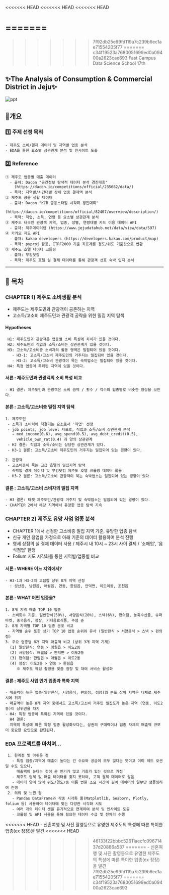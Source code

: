 <<<<<<< HEAD
<<<<<<< HEAD
<<<<<<< HEAD

=======
=======
>>>>>>> 7f92db25e99fd119a7c239b6ec1ae71554205f77
=======
>>>>>>> c34f19523a7680051699ed0a09400a2623cae693
Fast Campus Data Science School 17th <EDA project>
## ✨The Analysis of Consumption & Commercial District in Jeju✨

![ppt](https://user-images.githubusercontent.com/71582831/115168106-cc00c900-a0f4-11eb-99c3-aa27a80c96b7.jpg)

## :pencil:개요
### 1️⃣ 주제 선정 목적
    - 제주도 소비/결제 데이터 및 지역별 업종 분석
    - EDA를 통한 요소별 상관관계 분석 및 인사이트 도출
  
### 2️⃣ Reference
    ① 제주도 업종별 매출 데이터
      - 출처: Dacon "공간정보 탐색적 데이터 분석 경진대회" 
        (https://dacon.io/competitions/official/235682/data/)
      - 목적: 지역별/시간대별 상세 업종 결제액 분석
    ② 제주도 금융 생활 데이터 
      - 출처: Dacon "KCB 금융스타일 시각화 경진대회"
        (https://dacon.io/competitions/official/82407/overview/description/) 
      - 목적: 직업, 소득, 연령 등 요소별 상관관계 분석
    ③ 제주도 내국인 관광객 지역, 업종, 성별, 연령대별 카드 이용 데이터 API 
      - 출처: 제주데이터랩 (https://www.jejudatahub.net/data/view/data/597)
    ④ 카카오 지도 API
      - 출처: kakao developers (https://developers.kakao.com/product/map)
      - 목적: pyproj 활용, ITRF2000 기준 좌표계를 경도/위도 기준값으로 변환
    ⑤ 제주도 호텔 데이터 크롤링
      - 출처: 부킹닷컴
      - 목적: 제주도 호텔 실 결제 데이터를 통해 관광객 선호 숙박 입지 분석 

---

## :page_with_curl: 목차

### CHAPTER 1) 제주도 소비생활 분석
  - 제주도는 제주도민과 관광객이 공존하는 지역
  - 고소득/고소비 제주도민과 관광객 공략을 위한 밀집 지역 탐색

#### Hypotheses

     H1: 제주도민과 관광객은 업종별 소비 특성에 차이가 있을 것이다.
     H2: 제주도민의 직업과 소득/소비는 상관관계가 있을 것이다.
     H3: 고소득/고소비층 소비자의 활동 영역은 밀집되어 있을 것이다.
       - H3-1: 고소득/고소비 제주도민의 거주지는 밀집되어 있을 것이다.
       - H3-2: 고소득/고소비 관광객이 묵는 숙박업소는 밀집되어 있을 것이다.
     H4: 특정 업종이 특화된 지역이 있을 것이다.
    
#### 서론 : 제주도민과 관광객의 소비 특성 비교
    - H1 결론: 제주도민과 관광객은 소비 금액 / 횟수 / 객수의 업종별로 비슷한 양상을 보인다.

#### 본론 : 고소득/고소비층 밀집 지역 탐색
    1. 제주도민
     - 소득과 소비력에 직결되는 요소로서 '직업' 선정
     - job points, job level 지표로, 직업과 소득/소비 상관관계 분석
       → med_income(0.6), avg_spend(0.5), avg_debt_credit(0.5),    
         vehicle_own_rat(0.4) 과 양의 상관관계
     - H2 결론: 직업과 소득/소비는 상당한 상관관계가 있다.
     - H3-1 결론: 고소득/고소비 제주도민의 거주지는 밀집되어 있는 경향이 있다.
  
    2. 관광객
     - 고소비층이 묵는 고급 호텔의 밀집지역 탐색
     - 숙박업 결제 데이터 및 부킹닷컴 제주도 호텔 크롤링 데이터 활용
     - H3-2 결론: 고소득/고소비 관광객이 묵는 숙박업소는 밀집되어 있는 경향이 있다.

#### 결론 : 고소득/고소비 소비자의 밀집 지역
    - H3 결론: 타켓 제주도민/관광객 거주지 및 숙박업소는 밀집되어 있는 경향이 있다.
    - CHAPTER 2에서 해당 지역에서 유망한 업종 탐색 지속

### CHAPTER 2) 제주도 유망 사업 업종 분석
  - CHAPTER 1에서 선정한 고소비층 밀집 지역 기준, 유망한 업종 탐색
  - 신규 개인 창업을 가정으로 아래 기준의 데이터 활용하여 분석 진행
  - 영세 상점의 실 결제 데이터 사용 / 제주시 내 10시 ~ 23시 사이 결제 / '소매업', '음식점업' 한정
  - Folium 지도 시각화를 통한 지역별/업종별 비교

#### 서론 : WHERE 어느 지역에서?
    - H3-1과 H3-2의 교집합 상위 8개 지역 선정
      : 성산읍, 남원읍, 애월읍, 연동, 한림읍, 안덕면, 이도이동, 조천읍

#### 본론 : WHAT 어떤 업종을?
    1. 8개 지역 매출 TOP 10 업종
     - 소비횟수 기준, 일반한식(50%), 서양음식(20%), 스넥(6%), 편의점, 농축수산품, 슈퍼마켓, 중국음식, 정장, 기타음료식품, 주점 순
    2. 8개 지역별 TOP 10 업종 분포 비교
     - 지역별 순위 또한 상기 TOP 10 업종 순위와 유사 (일반한식 > 서양음식 > 스넥 > 편의점)
    3. 주요 업종별 8개 지역 매출액 비교 (상위 3개 지역 기재)
      (1) 일반한식: 연동 > 애월읍 > 이도2동
      (2) 서양음식: 애월읍 > 안덕면 > 이도2동
      (3) 편의점: 한림읍 > 애월읍 > 이도2동
      (4) 정장: 이도2동 > 연동 > 한림읍
         ※ 제주도 웨딩 촬영용 맞춤 정장 및 대여 서비스 활성화

#### 결론 : 제주도 사업 인기 업종과 특화 지역
    - 매출액이 높은 업종(일반한식, 서양음식, 편의점, 정장)의 분포 상위 지역은 대체로 제주시에 위치
    - 매출액이 높은 8개 지역 중에서도 고소득/고소비 거주민 밀집도가 높은 지역 (연동, 이도2동)이 상위권을 차지
    - H4: 특정 업종이 특화된 지역이 있을 것이다.
      H4 결론: 
      지역의 특성에 따른 특정 업종 활성화보다는, 상권의 구매력이나 업종 자체의 매출액 규모이 중요한 요인으로 판단된다.
                

### EDA 프로젝트를 마치며...
     1. 한계점 및 아쉬운 점
       - 특정 업종/지역에 매출이 높다는 건 수요와 공급이 모두 많다는 뜻이고 이미 레드 오션일 수도 있으나,
         매출액이 높다는 것이 곧 인기가 많고 기회가 있는 것으로 가정
       - 제주도 업체 및 매출 데이터를 찾지 못하여, 고객 결제 데이터로 갈음
       - 데이터 양이 많아 위도/경도/동 이름 변환 소요 시간이 길어 데이터의 일부만 샘플링하여 진행
     2. 의의 및 느낀 점
       - Pandas DataFrame과 각종 시각화 툴(Matplotlib, Seaborn, Plotly, folium 등) 사용하여 데이터에 맞는 다양한 시각화 시도
       - 여러 개의 데이터 셋을 유기적으로 연계하여 분석 및 인사이트 도출
       - 크롤링 및 API 사용을 통해 필요한 데이터 수급 및 전처리 수행
<<<<<<< HEAD
       - 신혼여행 및 사진 촬영등으로 유명한 제주도의 특성에 따른 특이한 업종(ex 정장)을 발견
<<<<<<< HEAD
>>>>>>> 46133f22bbbc52611aecfc09671437d20886a537
=======
       - 신혼여행 및 사진 촬영등으로 유명한 제주도의 특성에 따른 특이한 업종(ex 정장)을 발견
>>>>>>> 7f92db25e99fd119a7c239b6ec1ae71554205f77
=======
>>>>>>> c34f19523a7680051699ed0a09400a2623cae693
